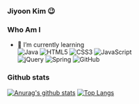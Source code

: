 ### Jiyoon Kim 😉

### Who Am I
- 🌱 I’m currently learning <br/>
![Java](https://img.shields.io/badge/java-%23ED8B00.svg?style=for-the-badge&logo=java&logoColor=white) ![HTML5](https://img.shields.io/badge/html5-%23E34F26.svg?style=for-the-badge&logo=html5&logoColor=white) ![CSS3](https://img.shields.io/badge/css3-%231572B6.svg?style=for-the-badge&logo=css3&logoColor=white) ![JavaScript](https://img.shields.io/badge/javascript-%23323330.svg?style=for-the-badge&logo=javascript&logoColor=%23F7DF1E)</br>![jQuery](https://img.shields.io/badge/jquery-%230769AD.svg?style=for-the-badge&logo=jquery&logoColor=white) ![Spring](https://img.shields.io/badge/spring-%236DB33F.svg?style=for-the-badge&logo=spring&logoColor=white) ![GitHub](https://img.shields.io/badge/github-%23181717.svg?style=for-the-badge&logo=githubt&logoColor=white)

### Github stats  

[![Anurag's github stats](https://github-readme-stats.vercel.app/api?username=hirobigbg)](https://github.com/anuraghazra/github-readme-stats)
[![Top Langs](https://github-readme-stats.vercel.app/api/top-langs/?username=hirobigbg&langs_count=8)](https://github.com/anuraghazra/github-readme-stats)
